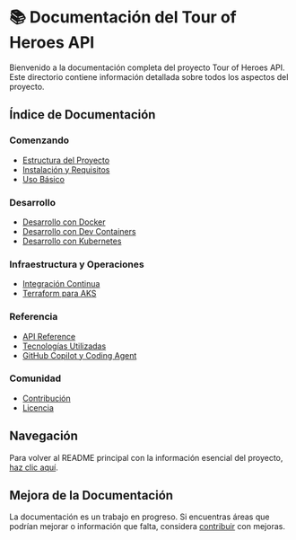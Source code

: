 # 📚 Documentación del Tour of Heroes API

Bienvenido a la documentación completa del proyecto Tour of Heroes API. Este directorio contiene información detallada sobre todos los aspectos del proyecto.

## Índice de Documentación

### Comenzando
- [Estructura del Proyecto](./project-structure.md)
- [Instalación y Requisitos](./installation.md)
- [Uso Básico](./basic-usage.md)

### Desarrollo
- [Desarrollo con Docker](./docker-development.md)
- [Desarrollo con Dev Containers](./dev-containers.md)
- [Desarrollo con Kubernetes](./kubernetes-development.md)

### Infraestructura y Operaciones
- [Integración Continua](./ci-cd.md)
- [Terraform para AKS](../terraform/README.md)

### Referencia
- [API Reference](./api-reference.md)
- [Tecnologías Utilizadas](./technologies.md)
- [GitHub Copilot y Coding Agent](./github-copilot.md)

### Comunidad
- [Contribución](./contributing.md)
- [Licencia](./license.md)

## Navegación

Para volver al README principal con la información esencial del proyecto, [haz clic aquí](../README.md).

## Mejora de la Documentación

La documentación es un trabajo en progreso. Si encuentras áreas que podrían mejorar o información que falta, considera [contribuir](./contributing.md) con mejoras.